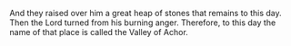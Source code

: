 And they raised over him a great heap of stones that remains to this day. Then the Lord turned from his burning anger. Therefore, to this day the name of that place is called the Valley of Achor.
